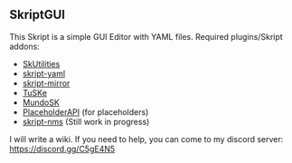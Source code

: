 ## SkriptGUI

This Skript is a simple GUI Editor with YAML files.
Required plugins/Skript addons:
- [SkUtilities](https://github.com/tim740/skUtilities/releases)
- [skript-yaml](https://github.com/Sashie/skript-yaml/releases)
- [skript-mirror](https://github.com/btk5h/skript-mirror/releases)
- [TuSKe](https://github.com/Pikachu920/TuSKe/releases)
- [MundoSK](https://github.com/MundoSK/MundoSK/blob/master/MundoSK.jar)
- [PlaceholderAPI](https://www.spigotmc.org/resources/placeholderapi.6245/) (for placeholders)
- [skript-nms](https://cdn.discordapp.com/attachments/424663306008133652/551709462205825038/skript-nms.jar) (Still work in progress)

I will write a wiki.
If you need to help, you can come to my discord server: https://discord.gg/C5gE4N5
